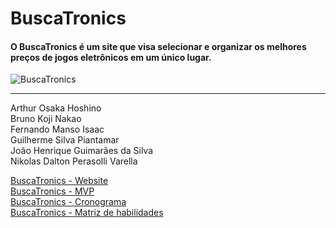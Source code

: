 # BuscaTronics

#### O BuscaTronics é um site que visa selecionar e organizar os melhores preços de jogos eletrônicos em um único lugar.

![BuscaTronics](https://github.com/UNIVEM-BCC-BSI/buscatronics/assets/99358471/0e7e8daa-e77f-42b4-bfb6-63be57d2c726) <br/>

----------------------------------------------------------------------------------------

Arthur Osaka Hoshino <br />
Bruno Koji Nakao <br />
Fernando Manso Isaac <br />
Guilherme Silva Piantamar <br />
João Henrique Guimarães da Silva <br />
Nikolas Dalton Perasolli Varella <br />

[BuscaTronics - Website](https://buscatronics.onrender.com) <br />
[BuscaTronics - MVP](https://github.com/UNIVEM-BCC-BSI/buscatronics/files/13335000/MVP.BuscaTronics.odp) <br />
[BuscaTronics - Cronograma](https://github.com/UNIVEM-BCC-BSI/buscatronics/files/13335008/BuscaTronics.-.Cronograma.xlsx) <br />
[BuscaTronics - Matriz de habilidades](https://github.com/UNIVEM-BCC-BSI/buscatronics/files/13335009/BuscaTronics.-.Matriz.de.habilidades.xlsx) <br />
